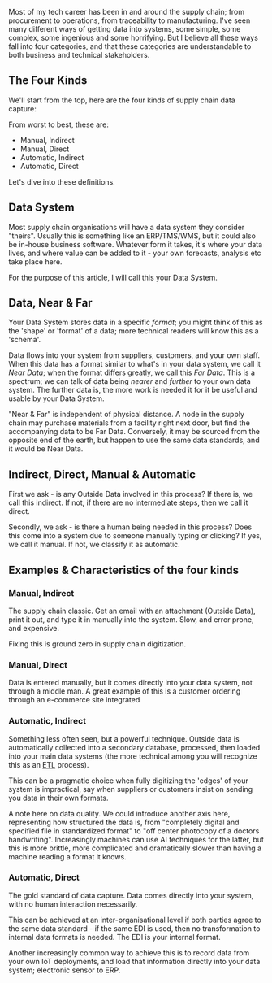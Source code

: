Most of my tech career has been in and around the supply chain; from procurement to operations, from traceability to manufacturing. I've seen many different ways of getting data into systems, some simple, some complex, some ingenious and some horrifying. But I believe all these ways fall into four categories, and that these categories are understandable to both business and technical stakeholders.
## The Four Kinds

We'll start from the top, here are the four kinds of supply chain data capture:

From worst to best, these are:

- Manual, Indirect
- Manual, Direct
- Automatic, Indirect
- Automatic, Direct
  
Let's dive into these definitions.
## Data System

Most supply chain organisations will have a data system they consider "theirs". Usually this is something like an ERP/TMS/WMS, but it could also be in-house business software. Whatever form it takes, it's where your data lives, and where value can be added to it - your own forecasts, analysis etc take place here.

For the purpose of this article, I will call this your Data System.
## Data, Near & Far

Your Data System stores data in a specific *format*; you might think of this as the 'shape' or 'format' of a data; more technical readers will know this as a 'schema'. 

Data flows into your system from suppliers, customers, and your own staff. When this data has a format similar to what's in your data system, we call it *Near Data*; when the format differs greatly, we call this *Far Data*. This is a spectrum; we can talk of data being *nearer* and *further* to your own data system. The further data is, the more work is needed it for it be useful and usable by your Data System.

"Near & Far" is independent of physical distance. A node in the supply chain may purchase materials from a facility right next door, but find the accompanying data to be Far Data. Conversely, it may be sourced from the opposite end of the earth, but happen to use the same data standards, and it would be Near Data.

## Indirect, Direct, Manual & Automatic



First we ask - is any Outside Data involved in this process? If there is, we call this indirect. If not, if there are no intermediate steps, then we call it direct.

Secondly, we ask - is there a human being needed in this process? Does this come into a system due to someone manually typing or clicking? If yes, we call it manual. If not, we classify it as automatic.

## Examples & Characteristics of the four kinds

### Manual, Indirect

The supply chain classic. Get an email with an attachment (Outside Data), print it out, and type it in manually into the system. Slow, and error prone, and expensive.

Fixing this is ground zero in supply chain digitization.

### Manual, Direct

Data is entered manually, but it comes directly into your data system, not through a middle man. A great example of this is a customer ordering through an e-commerce site integrated 

### Automatic, Indirect

Something less often seen, but a powerful technique. Outside data is automatically collected into a secondary database, processed, then loaded into your main data systems (the more technical among you will recognize this as an [ETL](https://learn.microsoft.com/en-us/azure/architecture/data-guide/relational-data/etl) process).

This can be a pragmatic choice when fully digitizing the 'edges' of your system is impractical, say when suppliers or customers insist on sending you data in their own formats.

A note here on data quality. We could introduce another axis here, representing how structured the data is, from "completely digital and specified file in standardized format" to "off center photocopy of a doctors handwriting". Increasingly machines can use AI techniques for the latter, but this is more brittle, more complicated and dramatically slower than having a machine reading a format it knows.

### Automatic, Direct

The gold standard of data capture. Data comes directly into your system, with no human interaction necessarily.

This can be achieved at an inter-organisational level if both parties agree to the same data standard - if the same EDI is used, then no transformation to internal data formats is needed. The EDI is your internal format.

Another increasingly common way to achieve this is to record data from your own IoT deployments, and load that information directly into your data system; electronic sensor to ERP.
